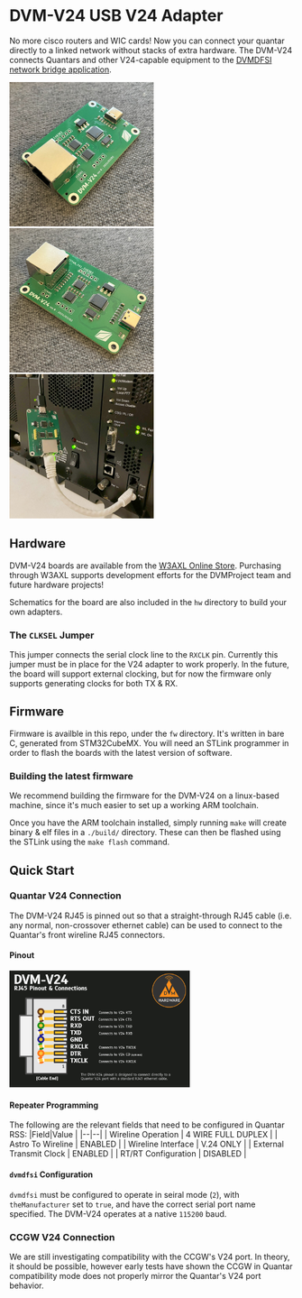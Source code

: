 
# DVM-V24 USB V24 Adapter
No more cisco routers and WIC cards! Now you can connect your quantar directly to a linked network without stacks of extra hardware. The DVM-V24 connects Quantars and other V24-capable equipment to the [DVMDFSI network bridge application](https://github.com/DVMProject/dvmdfsi).

<img src="pics/front.jpg" width="256"><img src="pics/back.jpg" width="256"><img src="pics/quan.jpg" width="256">

## Hardware
DVM-V24 boards are available from the [W3AXL Online Store](https://store.w3axl.com/products/dvm-v24-usb-converter-for-v24-equipment). Purchasing through W3AXL supports development efforts for the DVMProject team and future hardware projects!

Schematics for the board are also included in the `hw` directory to build your own adapters.

### The `CLKSEL` Jumper

This jumper connects the serial clock line to the `RXCLK` pin. Currently this jumper must be in place for the V24 adapter to work properly. In the future, the board will support external clocking, but for now the firmware only supports generating clocks for both TX & RX.

## Firmware
Firmware is availble in this repo, under the `fw` directory. It's written in bare C, generated from STM32CubeMX. You will need an STLink programmer in order to flash the boards with the latest version of software.

### Building the latest firmware
We recommend building the firmware for the DVM-V24 on a linux-based machine, since it's much easier to set up a working ARM toolchain.

Once you have the ARM toolchain installed, simply running `make` will create binary & elf files in a `./build/` directory. These can then be flashed using the STLink using the `make flash` command.

## Quick Start

### Quantar V24 Connection
The DVM-V24 RJ45 is pinned out so that a straight-through RJ45 cable (i.e. any normal, non-crossover ethernet cable) can be used to connect to the Quantar's front wireline RJ45 connectors.
#### Pinout
<img src="pics/pinout.png" width="320">

#### Repeater Programming
The following are the relevant fields that need to be configured in Quantar RSS:
|Field|Value  |
|--|--|
| Wireline Operation | 4 WIRE FULL DUPLEX |
| Astro To Wireline | ENABLED |
| Wireline Interface | V.24 ONLY |
| External Transmit Clock | ENABLED |
| RT/RT Configuration | DISABLED |


#### `dvmdfsi` Configuration
`dvmdfsi` must be configured to operate in seiral mode (`2`), with `theManufacturer` set to `true`, and have the correct serial port name specified. The DVM-V24 operates at a native `115200` baud.

### CCGW V24 Connection
We are still investigating compatibility with the CCGW's V24 port. In theory, it should be possible, however early tests have shown the CCGW in Quantar compatibility mode does not properly mirror the Quantar's V24 port behavior.
